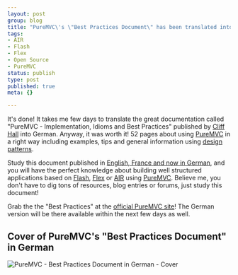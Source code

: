 ```yaml
--- 
layout: post
group: blog
title: "PureMVC\'s \"Best Practices Document\" has been translated into German"
tags: 
- AIR
- Flash
- Flex
- Open Source
- PureMVC
status: publish
type: post
published: true
meta: {}

---
```

It's done! It takes me few days to translate the great documentation called "PureMVC - Implementation, Idioms and Best Practices" published by [Cliff Hall](http://futurescale.com/) into German. Anyway, it was worth it! 52 pages about using [PureMVC](http://puremvc.org/) in a right way including examples, tips and general information using [design patterns](http://en.wikipedia.org/wiki/Design_Patterns).

<!--more-->

Study this document published in [English, France and now in German](http://puremvc.org/), and you will have the perfect knowledge about building well structured applications based on [Flash](http://www.adobe.com/products/flash/), [Flex](http://www.adobe.com/products/flex/) or [AIR](http://www.adobe.com/products/air/) using [PureMVC](http://puremvc.org/). Believe me, you don't have to dig tons of resources, blog entries or forums, just study this document!

Grab the the "Best Practices" at the [official PureMVC site](http://puremvc.org/)! The German version will be there available within the next few days as well.

## Cover of PureMVC's "Best Practices Document" in German

![PureMVC - Best Practices Document in German - Cover](/blog/uploads/2008/05/11/puremvc_doc_cover.png)